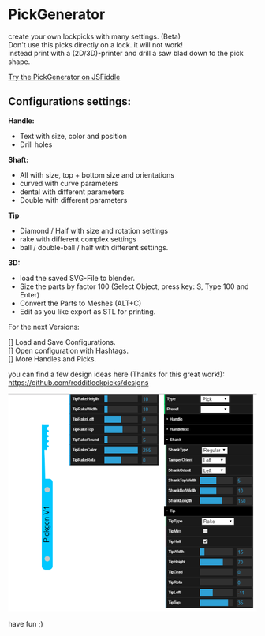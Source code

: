 # PickGenerator

create your own lockpicks with many settings. (Beta)  
Don't use this picks directly on a lock. it will not work!  
instead print with a (2D/3D)-printer and drill a saw blad down
to the pick shape.  

[Try the PickGenerator on JSFiddle](https://jsfiddle.net/Phreak87/3qc9gt46/4/)


## Configurations settings:  
**Handle:**
- Text with size, color and position
- Drill holes

**Shaft:**
- All with size, top + bottom size and orientations
- curved with curve parameters
- dental with different parameters
- Double with different parameters

**Tip**
- Diamond / Half with size and rotation settings
- rake with different complex settings
- ball / double-ball / half with different settings.

**3D:**
- load the saved SVG-File to blender.
- Size the parts by factor 100 (Select Object, press key: S, Type 100 and Enter)
- Convert the Parts to Meshes (ALT+C)
- Edit as you like export as STL for printing.

For the next Versions:  
 
[] Load and Save Configurations.  
[] Open configuration with Hashtags.  
[] More Handles and Picks.  
 
you can find a few design ideas here (Thanks for this great work!):   
https://github.com/redditlockpicks/designs

![alt text](https://github.com/Phreak87/PickGenerator/blob/master/Interface.png "Interface")

have fun ;) 
